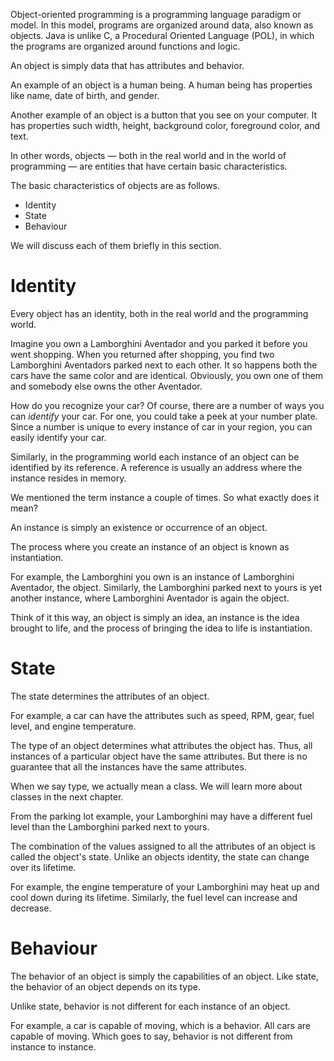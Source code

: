 Object-oriented programming is a programming language paradigm or model.
In this model, programs are organized around data, also known as objects.
Java is unlike C, a Procedural Oriented Language (POL), in which the programs
are organized around functions and logic.

An object is simply data that has attributes and behavior.

An example of an object is a human being. A human being has properties like
name, date of birth, and gender.

Another example of an object is a button that you see on your computer. It has
properties such width, height, background color, foreground color, and text.

In other words, objects — both in the real world and in the world of programming —
are entities that have certain basic characteristics.

The basic characteristics of objects are as follows.

 * Identity
 * State
 * Behaviour
 
We will discuss each of them briefly in this section.

# Identity

Every object has an identity, both in the real world and the programming world.

Imagine you own a Lamborghini Aventador and you parked it before you went shopping.
When you returned after shopping, you find two Lamborghini Aventadors
parked next to each other. It so happens both the cars have the same color and
are identical. Obviously, you own one of them and somebody else owns the other
Aventador.

How do you recognize your car? Of course, there are a number of ways you can
*identify* your car. For one, you could take a peek at your number plate.
Since a number is unique to every instance of car in your region, you can
easily identify your car.

Similarly, in the programming world each instance of an object can be identified
by its reference. A reference is usually an address where the instance resides
in memory.

We mentioned the term instance a couple of times. So what exactly does it mean?

An instance is simply an existence or occurrence of an object.

The process where you create an instance of an object is known as instantiation.

For example, the Lamborghini you own is an instance of Lamborghini Aventador,
the object. Similarly, the Lamborghini parked next to yours is yet another
instance, where Lamborghini Aventador is again the object.

Think of it this way, an object is simply an idea, an instance is the
idea brought to life, and the process of bringing the idea to life is
instantiation.

# State

The state determines the attributes of an object.

For example, a car can have the attributes such as speed, RPM, gear, fuel level,
and engine temperature.

The type of an object determines what attributes the object has. Thus, all
instances of a particular object have the same attributes. But there is no
guarantee that all the instances have the same attributes.

When we say type, we actually mean a class. We will learn more about classes
in the next chapter.

From the parking lot example, your Lamborghini may have a different fuel
level than the Lamborghini parked next to yours.

The combination of the values assigned to all the attributes of an object is
called the object's state. Unlike an objects identity, the state can change over
its lifetime.

For example, the engine temperature of your Lamborghini may heat up and cool
down during its lifetime. Similarly, the fuel level can increase and decrease.

# Behaviour

The behavior of an object is simply the capabilities of an object. Like state,
the behavior of an object depends on its type.

Unlike state, behavior is not different for each instance of an object.

For example, a car is capable of moving, which is a behavior. All cars
are capable of moving. Which goes to say, behavior is not different from instance
to instance.